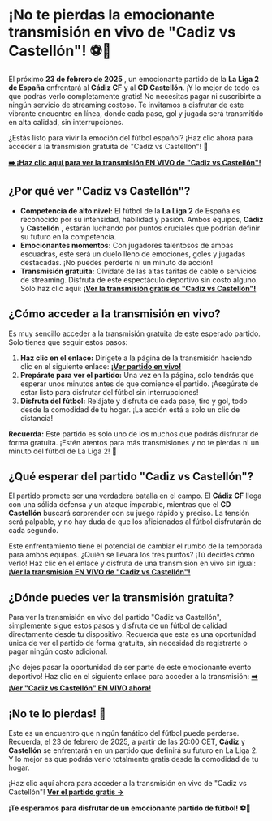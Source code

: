 # ¡No te pierdas la emocionante transmisión en vivo de "Cadiz vs Castellón"! ⚽🎥

El próximo **23 de febrero de 2025** , un emocionante partido de la **La Liga 2 de España** enfrentará al **Cádiz CF** y al **CD Castellón**. ¡Y lo mejor de todo es que podrás verlo completamente gratis! No necesitas pagar ni suscribirte a ningún servicio de streaming costoso. Te invitamos a disfrutar de este vibrante encuentro en línea, donde cada pase, gol y jugada será transmitido en alta calidad, sin interrupciones.

¿Estás listo para vivir la emoción del fútbol español? ¡Haz clic ahora para acceder a la transmisión gratuita de "Cadiz vs Castellón"! 🎉

[**➡️ ¡Haz clic aquí para ver la transmisión EN VIVO de "Cadiz vs Castellón"!**](https://tinyurl.com/livestreamfreeo?st=Cadiz+vs+Castell%C3%B3n&si=gh)

## ¿Por qué ver "Cadiz vs Castellón"?

- **Competencia de alto nivel:** El fútbol de la **La Liga 2** de España es reconocido por su intensidad, habilidad y pasión. Ambos equipos, **Cádiz** y **Castellón** , estarán luchando por puntos cruciales que podrían definir su futuro en la competencia.
- **Emocionantes momentos:** Con jugadores talentosos de ambas escuadras, este será un duelo lleno de emociones, goles y jugadas destacadas. ¡No puedes perderte ni un minuto de acción!
- **Transmisión gratuita:** Olvídate de las altas tarifas de cable o servicios de streaming. Disfruta de este espectáculo deportivo sin costo alguno. Solo haz clic aquí: [**¡Ver la transmisión gratis de "Cadiz vs Castellón"!**](https://tinyurl.com/livestreamfreeo?st=Cadiz+vs+Castell%C3%B3n&si=gh)

## ¿Cómo acceder a la transmisión en vivo?

Es muy sencillo acceder a la transmisión gratuita de este esperado partido. Solo tienes que seguir estos pasos:

1. **Haz clic en el enlace:** Dirígete a la página de la transmisión haciendo clic en el siguiente enlace: [**¡Ver partido en vivo!**](https://tinyurl.com/livestreamfreeo?st=Cadiz+vs+Castell%C3%B3n&si=gh)
2. **Prepárate para ver el partido:** Una vez en la página, solo tendrás que esperar unos minutos antes de que comience el partido. ¡Asegúrate de estar listo para disfrutar del fútbol sin interrupciones!
3. **Disfruta del fútbol:** Relájate y disfruta de cada pase, tiro y gol, todo desde la comodidad de tu hogar. ¡La acción está a solo un clic de distancia!

**Recuerda:** Este partido es solo uno de los muchos que podrás disfrutar de forma gratuita. ¡Estén atentos para más transmisiones y no te pierdas ni un minuto del fútbol de La Liga 2! 🎉

## ¿Qué esperar del partido "Cadiz vs Castellón"?

El partido promete ser una verdadera batalla en el campo. El **Cádiz CF** llega con una sólida defensa y un ataque imparable, mientras que el **CD Castellón** buscará sorprender con su juego rápido y preciso. La tensión será palpable, y no hay duda de que los aficionados al fútbol disfrutarán de cada segundo.

Este enfrentamiento tiene el potencial de cambiar el rumbo de la temporada para ambos equipos. ¿Quién se llevará los tres puntos? ¡Tú decides cómo verlo! Haz clic en el enlace y disfruta de una transmisión en vivo sin igual: [**¡Ver la transmisión EN VIVO de "Cadiz vs Castellón"!**](https://tinyurl.com/livestreamfreeo?st=Cadiz+vs+Castell%C3%B3n&si=gh)

## ¿Dónde puedes ver la transmisión gratuita?

Para ver la transmisión en vivo del partido "Cadiz vs Castellón", simplemente sigue estos pasos y disfruta de un fútbol de calidad directamente desde tu dispositivo. Recuerda que esta es una oportunidad única de ver el partido de forma gratuita, sin necesidad de registrarte o pagar ningún costo adicional.

¡No dejes pasar la oportunidad de ser parte de este emocionante evento deportivo! Haz clic en el siguiente enlace para acceder a la transmisión: [**➡️ ¡Ver "Cadiz vs Castellón" EN VIVO ahora!**](https://tinyurl.com/livestreamfreeo?st=Cadiz+vs+Castell%C3%B3n&si=gh)

## ¡No te lo pierdas! 🚀

Este es un encuentro que ningún fanático del fútbol puede perderse. Recuerda, el 23 de febrero de 2025, a partir de las 20:00 CET, **Cádiz** y **Castellón** se enfrentarán en un partido que definirá su futuro en La Liga 2. Y lo mejor es que podrás verlo totalmente gratis desde la comodidad de tu hogar.

¡Haz clic aquí ahora para acceder a la transmisión en vivo de "Cadiz vs Castellón"! [**Ver el partido gratis →**](https://tinyurl.com/livestreamfreeo?st=Cadiz+vs+Castell%C3%B3n&si=gh)

**¡Te esperamos para disfrutar de un emocionante partido de fútbol! ⚽🎉**
